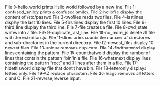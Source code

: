 File 0-hello_world prints Hello world followed by a new line.
File 1-confused_smiley prints a confused smiley.
File 2-hellofile display the content of /etc/passwd
File 3-twofiles reads two files.
File 4-lastlines display the last 10 lines.
File 5-firstlines display the first 10 lines.
File 6-third_line display the third line.
File 7-file creates a file.
File 8-cwd_state writes into a file.
File 9-duplicate_last_line.
File 10-no_more_js delete all file with the extention .js.
File 11-directories  counts the number of directories and sub-directories in the current directory.
File 12-newest_files display 10 newest files.
File 13-unique removes duplicate.
File 14-findthatword display lines containing the pattern.
File 15-countthatword display the number of lines that contain the pattern “bin”in a file.
File 16-whatsnext display lines containing the pattern “root” and 3 lines after them in a file.
File 17-hidethisword display file that dont't have bin.
File 18-letteronly displays letters only.
File 19-AZ replace characters.
File 20-hiago removes all letters c and C.
File 21-reverse,reverse input.
